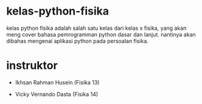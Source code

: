 # kelas-python-fisika

kelas python fisika adalah salah satu kelas dari kelas x fisika, yang akan meng cover bahasa pemrogramman python dasar dan lanjut. nantinya akan dibahas mengenai aplikasi python pada persoalan fisika.

# instruktor

- Ikhsan Rahman Husein (Fisika 13)

- Vicky Vernando Dasta (Fisika 14)
